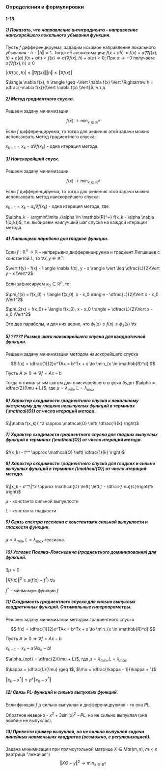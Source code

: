 ### Определения и формулировки
#### 1-13.

##### 1) Показать, что направление антиградиента - направление наискорейшего локального убывания функции.

Пусть $f$ дифференцируема, зададим искомое направление локального убывания - $h$ - $\Vert h \Vert = 1$.
Тогда её апроксимация: $f(x + \alpha h) = f(x) + \alpha \langle \nabla f(x), h \rangle + o(\alpha)$
$f(x + \alpha h) < f(x) \Rightarrow \alpha  \langle \nabla f(x), h \rangle + o(\alpha) < 0$;
При $\alpha \rightarrow +0$ получаем: $\alpha \langle \nabla f(x), h \rangle \leq 0$

$\vert \langle \nabla f(x), h \rangle \vert \leq \Vert \nabla f(x) \Vert \Vert h \Vert \leq \Vert \nabla f(x) \Vert$

$\langle \nabla f(x), h \rangle \geq -\Vert \nabla f(x) \Vert \Rightarrow h = \dfrac{-\nabla f(x)}{\Vert \nabla f(x) \Vert}$, ч.т.д.

##### 2)  Метод градиентного спуска.

Решаем задачу минимизации 

$$
f(x) \to \min_{x \in \mathbb{R}^d}
$$

Если $f$ дифференцируема, то тогда для решения этой задачи можно использовать метод градиентного спуска:

$x_{k + 1} = x_k - \alpha \nabla f(x_k)$ - одна итерация метода.

##### 3)  Наискорейший спуск.

Решаем задачу минимизации 

$$
f(x) \to \min_{x \in \mathbb{R}^d}
$$

Если $f$ дифференцируема, то тогда для решения этой задачи можно использовать метод наискорейшего спуска:

$x_{k + 1} = x_k - \alpha_k \nabla f(x_k)$ - одна итерация метода, где

$\alpha_k = \argmin\limits_{\alpha \in \mathbb{R}^+} f(x_k - \alpha \nabla f(x_k))$, т.е. выбираем наилучший шаг спуска на каждой итерации метода.

##### 4) Липшицева парабола для гладкой функции.

Если $f: \mathbb{R}^n \rightarrow \mathbb{R}$ - непрерывно дифференцируема и градиент Липшицев с константой $L$, то $\forall x, y \in \mathbb{R}^n$:

$\vert f(y) - f(x) - \langle \nabla f(x), y - x \rangle \vert \leq \dfrac{L}{2}\Vert y - x \Vert^2$

Если зафиксируем $x_0 \in \mathbb{R}^n$, то:

$\phi_1(x) = f(x_0) + \langle f(x_0), x - x_0 \rangle - \dfrac{L}{2}\Vert x - x_0 \Vert^2$


$\phi_2(x) = f(x_0) + \langle f(x_0), x - x_0 \rangle + \dfrac{L}{2}\Vert x - x_0 \Vert^2$

Это две параболы, и для них верно, что $\phi_1(x) \leq f(x) \leq \phi_2(x)$ $\forall x$

##### 5) ????? Размер шага наискорейшего спуска для квадратичной функции.

Решаем задачу минимизации методом наискорейшего спуска

$$
f(x) = \dfrac{1}{2}x^TAx = b^Tx + x \to \min_{x \in \mathbb{R}^d}
$$

Пусть $A \succeq 0 \Rightarrow \nabla f = Ax - b$

Тогда оптимальным шагом для наискорейшего спуска будет $\alpha = \dfrac{2}{\mu + L}$, где $\mu = \lambda_{min}$, $L = \lambda_{max}$

##### 6) Характер сходимости градиентного спуска к локальному экстремуму для гладких невыпуклых функций в терминах \(\mathcal{O}\) от числа итераций метода.

$\|\nabla f(x_k)\|^2 \approx \mathcal{O} \left( \dfrac{1}{k} \right)$


##### 7) Характер сходимости градиентного спуска для гладких выпуклых функций в терминах \(\mathcal{O}\) от числа итераций метода.

$f(x_k) - f^* \approx  \mathcal{O} \left( \dfrac{1}{k} \right)$


##### 8) Характер сходимости градиентного спуска для гладких и сильно выпуклых функций в терминах \(\mathcal{O}\) от числа итераций метода.

$\|x_k - x^*\|^2 \approx \mathcal{O} \left( \left(1 - \dfrac{\mu}{L}\right)^k \right)$

$\mu$ - константа сильной выпуклости

$L$ - константа гладкости

##### 9) Связь спектра гессиана с константами сильной выпуклости и гладкости функции.

$\mu = \lambda_{min}$, $L = \lambda_{max}$ гессиана.

##### 10) Условие Поляка-Лоясиевича (градиентного доминирования) для функций.

$\exists \mu > 0$:

$\Vert \nabla f(x) \Vert^2 \geq \mu(f(x) - f^*)$ $\forall x$

$f^*$ - минмимум функции $f$

##### 11) Сходимость градиентного спуска для сильно выпуклых квадратичных функций. Оптимальные гиперпараметры.

Решаем задачу минимизации методом градиентного спуска

$$
f(x) = \dfrac{1}{2}x^TAx = b^Tx + x \to \min_{x \in \mathbb{R}^d}
$$

Пусть $A \succeq 0 \Rightarrow \nabla f = Ax - b$


$x_{k + 1} = x_k - \alpha (Ax_k - b)$

$\alpha_{opt} = \dfrac{2}{\mu + L}$, где $\mu = \lambda_{min}, L = \lambda_{max}$

$\kappa = \dfrac{L}{\mu} \geq 1$, $\rho = \dfrac{\kappa - 1}{\kappa + 1}$

$\Vert x_k - x^* \Vert \leq \rho^k \Vert x_0 - x^* \Vert$

##### 12) Связь PL-функций и сильно выпуклых функций.

Если функция $f$ $\mu$ сильно выпуклая и дифференицруемая - то она $PL$.

Обратное неверно - $x^2 + 3\sin(x)^2$ - $PL$, но не сильно выпуклая (она вообще не выпуклая).

##### 13) Привести пример выпуклой, но не сильно выпуклой задачи линейных наименьших квадратов (возможно, с регуляризацией).

Задача минимизации при прямоугольной матрице $X \in Mat(m, n)$, $m < n$ (матрица "лежачая")
$$
\Vert X \Theta - y \Vert^2 \to \min_{x \in \mathbb{R}^d}
$$